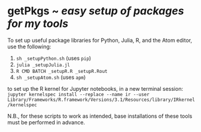 # getPkgs ~ _easy setup of packages for my tools_

To set up useful package libraries for Python, Julia, R, and the Atom editor, use the following:

1. `sh _setupPython.sh` (uses `pip`)
2. `julia _setupJulia.jl`
3. `R CMD BATCH _setupR.R _setupR.Rout`
4. `sh _setupAtom.sh` (uses `apm`)

to set up the R kernel for Jupyter notebooks, in a new terminal session: 
`jupyter kernelspec install --replace --name ir --user Library/Frameworks/R.framework/Versions/3.1/Resources/library/IRkernel/kernelspec`

N.B., for these scripts to work as intended, base installations of these tools must be performed in advance.
